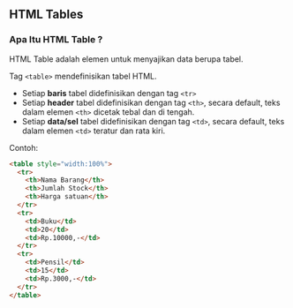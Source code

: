 ## HTML Tables

### Apa Itu HTML Table ?

HTML Table adalah elemen untuk menyajikan data berupa tabel.

Tag `<table>` mendefinisikan tabel HTML.

- Setiap **baris** tabel didefinisikan dengan tag `<tr>`
- Setiap **header** tabel didefinisikan dengan tag `<th>`, secara default, teks dalam elemen `<th>` dicetak tebal dan di tengah.
- Setiap **data/sel** tabel didefinisikan dengan tag `<td>`, secara default, teks dalam elemen `<td>` teratur dan rata kiri.

Contoh:

```html
<table style="width:100%">
  <tr>
    <th>Nama Barang</th>
    <th>Jumlah Stock</th>
    <th>Harga satuan</th>
  </tr>
  <tr>
    <td>Buku</td>
    <td>20</td>
    <td>Rp.10000,-</td>
  </tr>
  <tr>
    <td>Pensil</td>
    <td>15</td>
    <td>Rp.3000,-</td>
  </tr>
</table>
```

